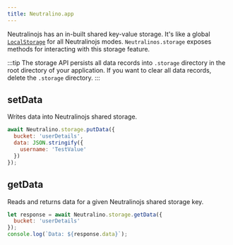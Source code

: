 ```yaml
---
title: Neutralino.app
---
```


Neutralinojs has an in-built shared key-value storage. It's like a
global [`LocalStorage`](https://developer.mozilla.org/en-US/docs/Web/API/Window/localStorage) for all Neutralinojs modes.
`Neutralinos.storage` exposes methods for interacting with this storage feature.

:::tip
The storage API persists all data records into `.storage` directory in the
root directory of your application. If you want to clear all data records,
delete the `.storage` directory.
:::


## setData

Writes data into Neutralinojs shared storage. 

```js
await Neutralino.storage.putData({
  bucket: 'userDetails',
  data: JSON.stringify({
    username: 'TestValue'
  })
});
```

## getData

Reads and returns data for a given Neutralinojs shared storage key. 
```js
let response = await Neutralino.storage.getData({
  bucket: 'userDetails'
});
console.log(`Data: ${response.data}`);
```


